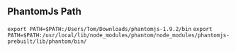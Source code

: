 
## PhantomJs Path
``` export PATH=$PATH:/Users/Tom/Downloads/phantomjs-1.9.2/bin ```
``` export PATH=$PATH:/usr/local/lib/node_modules/phantom/node_modules/phantomjs-prebuilt/lib/phantom/bin/ ```